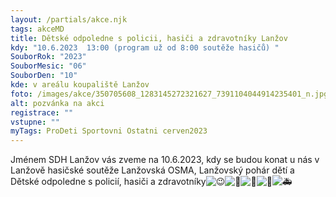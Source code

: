```yaml
---
layout: /partials/akce.njk
tags: akceMD
title: Dětské odpoledne s policii, hasiči a zdravotníky Lanžov
kdy: "10.6.2023  13:00 (program už od 8:00 soutěže hasičů) "
SouborRok: "2023"
SouborMesic: "06"
SouborDen: "10"
kde: v areálu koupaliště Lanžov
foto: /images/akce/350705608_1283145272321627_7391104044914235401_n.jpg
alt: pozvánka na akci
registrace: ""
vstupne: ""
myTags: ProDeti Sportovni Ostatni cerven2023
---
```

<!--StartFragment-->

Jménem SDH Lanžov vás zveme na 10.6.2023, kdy se budou konat u nás v Lanžově hasičské soutěže Lanžovská OSMA, Lanžovský pohár dětí a Dětské odpoledne s policií, [](<>)hasiči a zdravotníky![😉](https://static.xx.fbcdn.net/images/emoji.php/v9/t57/1/16/1f609.png)![🙂](https://static.xx.fbcdn.net/images/emoji.php/v9/t4c/1/16/1f642.png)![🚒](https://static.xx.fbcdn.net/images/emoji.php/v9/t67/1/16/1f692.png)![🚓](https://static.xx.fbcdn.net/images/emoji.php/v9/te8/1/16/1f693.png)![🚑](https://static.xx.fbcdn.net/images/emoji.php/v9/te6/1/16/1f691.png)

<!--EndFragment-->